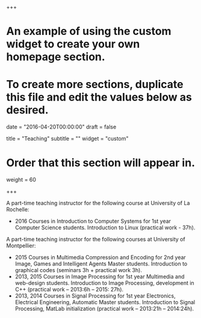 +++
# An example of using the custom widget to create your own homepage section.
# To create more sections, duplicate this file and edit the values below as desired.

date = "2016-04-20T00:00:00"
draft = false

title = "Teaching"
subtitle = ""
widget = "custom"

# Order that this section will appear in.
weight = 60

+++

A part-time teaching instructor for the following course at University of La Rochelle:

- 2016 Courses in Introduction to Computer Systems for 1st year Computer Science students.
Introduction to Linux (practical work - 37h).

A part-time teaching instructor for the following courses at University of Montpellier:

- 2015 Courses in Multimedia Compression and Encoding for 2nd year Image, Games and Intelligent Agents Master students.
Introduction to graphical codes (seminars 3h + practical work 3h).
- 2013, 2015 Courses in Image Processing for 1st year Multimedia and web-design students.
Introduction to Image Processing, development in C++ (practical work – 2013:6h – 2015: 27h).
- 2013, 2014 Courses in Signal Processing for 1st year Electronics, Electrical Engineering, Automatic Master students.
Introduction to Signal Processing, MatLab initialization (practical work – 2013:21h – 2014:24h).
